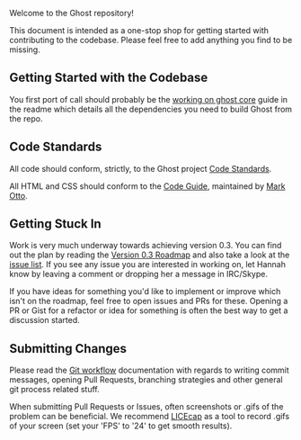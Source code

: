 Welcome to the Ghost repository!

This document is intended as a one-stop shop for getting started with contributing to the codebase. Please feel free to add anything you find to be missing.

## Getting Started with the Codebase

You first port of call should probably be the [working on ghost core](https://github.com/TryGhost/Ghost#working-on-ghost-core) guide in the readme which details all the dependencies you need to build Ghost from the repo.

## Code Standards

All code should conform, strictly, to the Ghost project [Code Standards](https://github.com/TryGhost/Ghost/wiki/Code-standards).

All HTML and CSS should conform to the [Code Guide](http://github.com/mdo/code-guide), maintained by [Mark Otto](http://github.com/mdo).

## Getting Stuck In

Work is very much underway towards achieving version 0.3. You can find out the plan by reading the [Version 0.3 Roadmap](https://github.com/TryGhost/Ghost/wiki/Roadmap#version-03---kickstarter-access---est-16th-september) and also take a look at the [issue list](https://github.com/TryGhost/Ghost/issues?milestone=2&state=open). If you see any issue you are interested in working on, let Hannah know by leaving a comment or dropping her a message in IRC/Skype.

If you have ideas for something you'd like to implement or improve which isn't on the roadmap, feel free to open issues and PRs for these. Opening a PR or Gist for a refactor or idea for something is often the best way to get a discussion started.

## Submitting Changes

Please read the [Git workflow](https://github.com/TryGhost/Ghost/wiki/Git-workflow) documentation with regards to writing commit messages, opening Pull Requests, branching strategies and other general git process related stuff.

When submitting Pull Requests or Issues, often screenshots or .gifs of the problem can be beneficial. We recommend [LICEcap](http://www.cockos.com/licecap/) as a tool to record .gifs of your screen (set your 'FPS' to '24' to get smooth results).